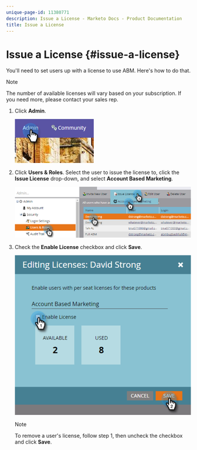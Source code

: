 ```yaml
---
unique-page-id: 11380771
description: Issue a License - Marketo Docs - Product Documentation
title: Issue a License
---
```


# Issue a License {#issue-a-license}

You'll need to set users up with a license to use ABM. Here's how to do that.

>[!NOTE]
>
>The number of available licenses will vary based on your subscription. If you need more, please contact your sales rep.

1. Click **Admin**.

   ![](assets/one.png)

1. Click **Users & Roles**. Select the user to issue the license to, click the **Issue License** drop-down, and select **Account Based Marketing**.

   ![](assets/two.png)

1. Check the **Enable License** checkbox and click **Save**.

   ![](assets/three.png)

   >[!NOTE]
   >
   >To remove a user's license, follow step 1, then uncheck the checkbox and click **Save**.
